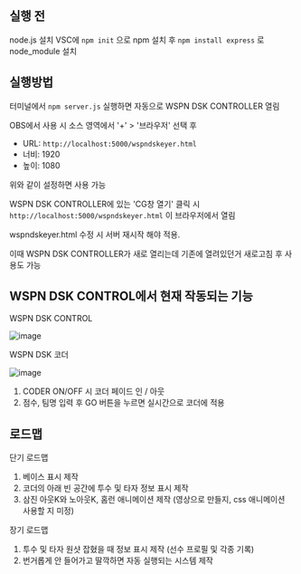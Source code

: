 ## 실행 전
node.js 설치
VSC에 ``` npm init ``` 으로 npm 설치 후 ``` npm install express ``` 로  node_module 설치

## 실행방법

터미널에서 ``` npm server.js ``` 실행하면 자동으로 WSPN DSK CONTROLLER 열림

OBS에서 사용 시 소스 영역에서 '+' > '브라우저' 선택 후 

- URL: ``` http://localhost:5000/wspndskeyer.html ```
- 너비: 1920
- 높이: 1080

위와 같이 설정하면 사용 가능

WSPN DSK CONTROLLER에 있는 'CG창 열기' 클릭 시 ``` http://localhost:5000/wspndskeyer.html ``` 이 브라우저에서 열림

wspndskeyer.html 수정 시 서버 재시작 해야 적용.

이때 WSPN DSK CONTROLLER가 새로 열리는데 기존에 열려있던거 새로고침 후 사용도 가능

## WSPN DSK CONTROL에서 현재 작동되는 기능

WSPN DSK CONTROL

![image](https://github.com/user-attachments/assets/dbaf3422-43bc-4d70-b773-8e77237bcb0f)

WSPN DSK 코더

![image](https://github.com/user-attachments/assets/61dd75c9-431b-49fe-810f-d9ed1a1b287d)

1. CODER ON/OFF 시 코더 페이드 인 / 아웃
2. 점수, 팀명 입력 후 GO 버튼을 누르면 실시간으로 코더에 적용

## 로드맵
단기 로드맵
1. 베이스 표시 제작
2. 코더의 아래 빈 공간에 투수 및 타자 정보 표시 제작
3. 삼진 아웃K와 노아웃K, 홈런 애니메이션 제작 (영상으로 만들지, css 애니메이션 사용할 지 미정)

장기 로드맵
1. 투수 및 타자 원샷 잡혔을 때 정보 표시 제작 (선수 프로필 및 각종 기록)
3. 번거롭게 안 들어가고 딸깍하면 자동 실행되는 시스템 제작
